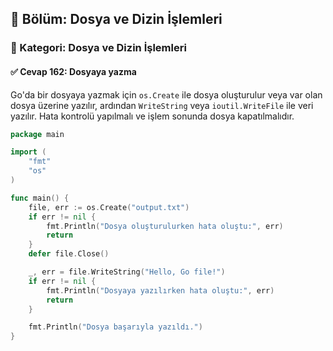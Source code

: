 ## 📘 Bölüm: Dosya ve Dizin İşlemleri  
### 🔹 Kategori: Dosya ve Dizin İşlemleri  
#### ✅ Cevap 162: Dosyaya yazma

Go'da bir dosyaya yazmak için `os.Create` ile dosya oluşturulur veya var olan dosya üzerine yazılır, ardından `WriteString` veya `ioutil.WriteFile` ile veri yazılır. Hata kontrolü yapılmalı ve işlem sonunda dosya kapatılmalıdır.

```go
package main

import (
    "fmt"
    "os"
)

func main() {
    file, err := os.Create("output.txt")
    if err != nil {
        fmt.Println("Dosya oluşturulurken hata oluştu:", err)
        return
    }
    defer file.Close()

    _, err = file.WriteString("Hello, Go file!")
    if err != nil {
        fmt.Println("Dosyaya yazılırken hata oluştu:", err)
        return
    }

    fmt.Println("Dosya başarıyla yazıldı.")
}
```
